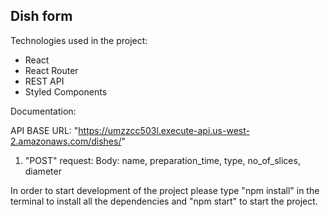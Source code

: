 ## Dish form

Technologies used in the project:

- React
- React Router
- REST API
- Styled Components

Documentation:

API BASE URL: "https://umzzcc503l.execute-api.us-west-2.amazonaws.com/dishes/"

1. "POST" request:
   Body:
   name,
   preparation_time,
   type,
   no_of_slices,
   diameter

In order to start development of the project please type "npm install" in the terminal to install all the dependencies and "npm start" to start the project.
